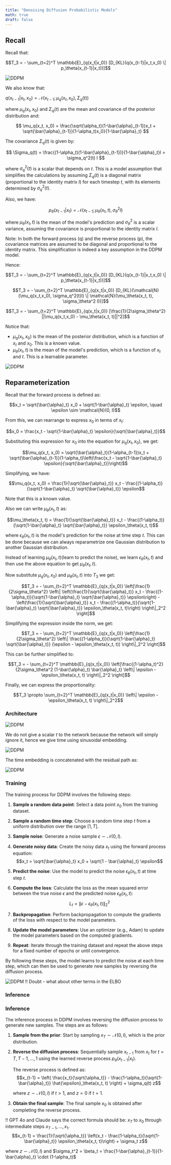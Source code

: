 ```yaml
---
title: "Denoising Diffusion Probabilistic Models"
math: true
draft: false
---
```


## Recall
Recall that:

$$T_3 = - \sum_{t=2}^T \mathbb{E}_{q(x_t|x_0)} [D_{KL}(q(x_{t-1}|x_t,x_0) \| p_\theta(x_{t-1}|x_t))]$$

![DDPM](1.jpg)

We also know that:

$q(x_{t-1}|x_t,x_0) = \mathcal{N}(x_{t-1}; \mu_q(x_t,x_0), \Sigma_q(t))$

where $\mu_q(x_t,x_0)$ and $\Sigma_q(t)$ are the mean and covariance of the posterior distribution and:

$$
\mu_q(x_t, x_0) = \frac{\sqrt{\alpha_t}(1-\bar{\alpha}_{t-1})x_t + \sqrt{\bar{\alpha}_{t-1}}(1-\alpha_t)x_0}{1-\bar{\alpha}_t}
$$


The covariance $\Sigma_q(t)$ is given by:

$$
\Sigma_q(t) = \frac{(1-\alpha_t)(1-\bar{\alpha}_{t-1})}{1-\bar{\alpha}_t}I = \sigma_q^2(t) I
$$

where $\sigma_q^2(t)$ is a scalar that depends on $t$. This is a model assumption that simplifies the calculations by assuming $\Sigma_q(t)$ is a diagonal matrix (proportional to the identity matrix $I$) for each timestep $t$, with its elements determined by $\sigma_q^2(t)$.

Also, we have:

$$p_\theta(x_{t-1}|x_t) = \mathcal{N}(x_{t-1}; \mu_\theta(x_t, t), \sigma_\theta^2 I)$$

where $\mu_\theta(x_t, t)$ is the mean of the model's prediction and $\sigma_\theta^2$ is a scalar variance, assuming the covariance is proportional to the identity matrix $I$.

Note: In both the forward process (q) and the reverse process (p), the covariance matrices are assumed to be diagonal and proportional to the identity matrix. This simplification is indeed a key assumption in the DDPM model.

Hence:

$$T_3 = - \sum_{t=2}^T \mathbb{E}_{q(x_t|x_0)} [D_{KL}(q(x_{t-1}|x_t,x_0) \| p_\theta(x_{t-1}|x_t))]$$

$$T_3 = - \sum_{t=2}^T \mathbb{E}_{q(x_t|x_0)} [D_{KL}(\mathcal{N}(\mu_q(x_t,x_0), \sigma_q^2(t)I) \| \mathcal{N}(\mu_\theta(x_t, t), \sigma_\theta^2 I))]$$

$$T_3 = - \sum_{t=2}^T \mathbb{E}_{q(x_t|x_0)} [\frac{1}{2\sigma_\theta^2} ||\mu_q(x_t,x_0) - \mu_\theta(x_t, t)||^2]$$

Notice that:
- $\mu_q(x_t,x_0)$ is the mean of the posterior distribution, which is a function of $x_t$ and $x_0$. This is a known value.
- $\mu_\theta(x_t, t)$ is the mean of the model's prediction, which is a function of $x_t$ and $t$. This is a learnable parameter.

![DDPM](2.jpg)

## Reparameterization

Recall that the forward process is defined as:

$$x_t = \sqrt{\bar{\alpha}_t} x_0 + \sqrt{1-\bar{\alpha}_t} \epsilon, \quad \epsilon \sim \mathcal{N}(0, I)$$

From this, we can rearrange to express $x_0$ in terms of $x_t$:

$$x_0 = \frac{x_t - \sqrt{1-\bar{\alpha}_t} \epsilon}{\sqrt{\bar{\alpha}_t}}$$

Substituting this expression for $x_0$ into the equation for $\mu_q(x_t, x_0)$, we get:

$$\mu_q(x_t, x_0) = \sqrt{\bar{\alpha}_t}(1-\alpha_{t-1})x_t + \sqrt{\bar{\alpha}_{t-1}}(1-\alpha_t)\left(\frac{x_t - \sqrt{1-\bar{\alpha}_t} \epsilon}{\sqrt{\bar{\alpha}_t}}\right)$$

Simplifying, we have:

$$\mu_q(x_t, x_0) = \frac{1}{\sqrt{\bar{\alpha}_t}} x_t - \frac{(1-\alpha_t)}{\sqrt{1-\bar{\alpha}_t} \sqrt{\bar{\alpha}_t}} \epsilon$$

Note that this is a known value.

Also we can write $\mu_\theta(x_t, t)$ as:

$$\mu_\theta(x_t, t) = \frac{1}{\sqrt{\bar{\alpha}_t}} x_t - \frac{(1-\alpha_t)}{\sqrt{1-\bar{\alpha}_t} \sqrt{\bar{\alpha}_t}} \epsilon_\theta(x_t, t)$$

where $\epsilon_\theta(x_t, t)$ is the model's prediction for the noise at time step $t$. This can be done because we can always reparametrize one Gaussian distribution to another Gaussian distribution. 

Instead of learning $\mu_\theta(x_t, t)$(learn to predict the noise), we learn $\epsilon_\theta(x_t, t)$ and then use the above equation to get $\mu_\theta(x_t, t)$.

Now substitute $\mu_q(x_t, x_0)$ and $\mu_\theta(x_t, t)$ into $T_3$ we get:

$$T_3 = - \sum_{t=2}^T \mathbb{E}_{q(x_t|x_0)} \left[\frac{1}{2\sigma_\theta^2} \left\| \left(\frac{1}{\sqrt{\bar{\alpha}_t}} x_t - \frac{(1-\alpha_t)}{\sqrt{1-\bar{\alpha}_t} \sqrt{\bar{\alpha}_t}} \epsilon\right) - \left(\frac{1}{\sqrt{\bar{\alpha}_t}} x_t - \frac{(1-\alpha_t)}{\sqrt{1-\bar{\alpha}_t} \sqrt{\bar{\alpha}_t}} \epsilon_\theta(x_t, t)\right) \right\|_2^2 \right]$$

Simplifying the expression inside the norm, we get:

$$T_3 = - \sum_{t=2}^T \mathbb{E}_{q(x_t|x_0)} \left[\frac{1}{2\sigma_\theta^2} \left\| \frac{(1-\alpha_t)}{\sqrt{1-\bar{\alpha}_t} \sqrt{\bar{\alpha}_t}} (\epsilon - \epsilon_\theta(x_t, t)) \right\|_2^2 \right]$$

This can be further simplified to:

$$T_3 = - \sum_{t=2}^T \mathbb{E}_{q(x_t|x_0)} \left[\frac{(1-\alpha_t)^2}{2\sigma_\theta^2 (1-\bar{\alpha}_t) \bar{\alpha}_t} \left\| \epsilon - \epsilon_\theta(x_t, t) \right\|_2^2 \right]$$

Finally, we can express the proportionality:

$$T_3 \propto \sum_{t=2}^T \mathbb{E}_{q(x_t|x_0)} \left\| \epsilon - \epsilon_\theta(x_t, t) \right\|_2^2$$

### Architecture

![DDPM](3.jpg)

We do not give a scalar $t$ to the network because the network will simply ignore it, hence we give time using sinusoidal embedding.

![DDPM](4.jpg)

The time embedding is concatenated with the residual path as:

![DDPM](5.jpg)

### Training
The training process for DDPM involves the following steps:

1. **Sample a random data point**: Select a data point $x_0$ from the training dataset.

2. **Sample a random time step**: Choose a random time step $t$ from a uniform distribution over the range $[1, T]$.

3. **Sample noise**: Generate a noise sample $\epsilon \sim \mathcal{N}(0, I)$.

4. **Generate noisy data**: Create the noisy data $x_t$ using the forward process equation:
   $$x_t = \sqrt{\bar{\alpha}_t} x_0 + \sqrt{1 - \bar{\alpha}_t} \epsilon$$

5. **Predict the noise**: Use the model to predict the noise $\epsilon_\theta(x_t, t)$ at time step $t$.

6. **Compute the loss**: Calculate the loss as the mean squared error between the true noise $\epsilon$ and the predicted noise $\epsilon_\theta(x_t, t)$:
   $$L_t = \left\| \epsilon - \epsilon_\theta(x_t, t) \right\|_2^2$$

7. **Backpropagation**: Perform backpropagation to compute the gradients of the loss with respect to the model parameters.

8. **Update the model parameters**: Use an optimizer (e.g., Adam) to update the model parameters based on the computed gradients.

9. **Repeat**: Iterate through the training dataset and repeat the above steps for a fixed number of epochs or until convergence.

By following these steps, the model learns to predict the noise at each time step, which can then be used to generate new samples by reversing the diffusion process.

![DDPM](6.jpg)
!! Doubt - what about other terms in the ELBO

### Inference

### Inference

The inference process in DDPM involves reversing the diffusion process to generate new samples. The steps are as follows:

1. **Sample from the prior**: Start by sampling $x_T \sim \mathcal{N}(0, I)$, which is the prior distribution.

2. **Reverse the diffusion process**: Sequentially sample $x_{t-1}$ from $x_t$ for $t = T, T-1, \ldots, 1$ using the learned reverse process $p_\theta(x_{t-1}|x_t)$.

   The reverse process is defined as:
   $$x_{t-1} = \left( \frac{x_t}{\sqrt{\alpha_t}} - \frac{1-\alpha_t}{\sqrt{1-\bar{\alpha}_t}} \hat{\epsilon}_\theta(x_t, t) \right) + \sigma_q(t) z$$

   where $z \sim \mathcal{N}(0, I)$ if $t > 1$, and $z = 0$ if $t = 1$.

3. **Obtain the final sample**: The final sample $x_0$ is obtained after completing the reverse process.

!! GPT 4o and Claude says the correct formula should be:
$x_T$ to $x_0$ through intermediate steps $x_{T-1}, \ldots, x_1$.
   $$x_{t-1} = \frac{1}{\sqrt{\alpha_t}} \left(x_t - \frac{1-\alpha_t}{\sqrt{1-\bar{\alpha}_t}} \epsilon_\theta(x_t, t)\right) + \sigma_t z$$

   where $z \sim \mathcal{N}(0, I)$ and $\sigma_t^2 = \beta_t = \frac{1-\bar{\alpha}_{t-1}}{1-\bar{\alpha}_t} \cdot (1-\alpha_t)$


















































